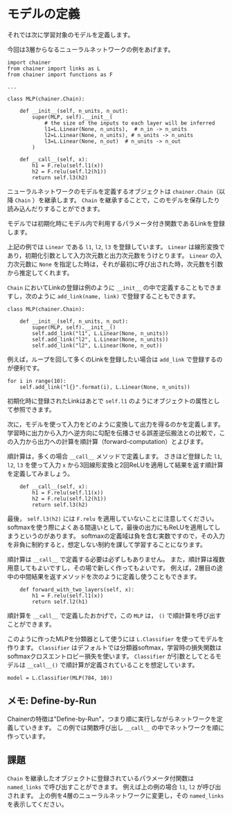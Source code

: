 # モデルの定義

それでは次に学習対象のモデルを定義します。

今回は3層からなるニューラルネットワークの例をあげます。

```
import chainer
from chainer import links as L
from chainer import functions as F

...

class MLP(chainer.Chain):

    def __init__(self, n_units, n_out):
        super(MLP, self).__init__(
            # the size of the inputs to each layer will be inferred
            l1=L.Linear(None, n_units),  # n_in -> n_units
            l2=L.Linear(None, n_units), # n_units -> n_units
            l3=L.Linear(None, n_out)  # n_units -> n_out
        )

    def __call__(self, x):
        h1 = F.relu(self.l1(x))
        h2 = F.relu(self.l2(h1))
        return self.l3(h2)
```

ニューラルネットワークのモデルを定義するオブジェクトは `chainer.Chain`（以降 `Chain` ）を継承します。
`Chain` を継承することで，このモデルを保存したり読み込んだりすることができます。

モデルでは初期化時にモデル内で利用するパラメータ付き関数であるLinkを登録します。

上記の例では `Linear` である `l1`, `l2`, `l3` を登録しています。
`Linear` は線形変換であり，初期化引数として入力次元数と出力次元数をうけとります。
`Linear` の入力次元数に `None` を指定した時は，それが最初に呼び出された時，次元数を引数から推定してくれます。

`Chain` においてLinkの登録は例のように `__init__` の中で定義することもできますし，次のように `add_link(name, link)` で登録することもできます。

```
class MLP(chainer.Chain):

    def __init__(self, n_units, n_out):
        super(MLP, self).__init__()
        self.add_link("l1", L.Linear(None, n_units))
        self.add_link("l2", L.Linear(None, n_units))
        self.add_link("l2", L.Linear(None, n_out))
```

例えば，ループを回して多くのLinkを登録したい場合は `add_link` で登録するのが便利です。

```
for i in range(10):
    self.add_link("l{}".format(i), L.Linear(None, n_units))
```

初期化時に登録されたLinkはあとで `self.l1` のようにオブジェクトの属性として参照できます。

次に，モデルを使って入力をどのように変換して出力を得るのかを定義します。
学習時に出力から入力へ逆方向に勾配を伝播させる誤差逆伝搬法との比較で，この入力から出力への計算を順計算（forward-computation）とよびます。

順計算は，多くの場合 `__call__` メソッドで定義します。
さきほど登録した `l1`, `l2`, `l3` を使って入力 `x` から3回線形変換と2回ReLUを適用して結果を返す順計算を定義してみましょう。

```
    def __call__(self, x):
        h1 = F.relu(self.l1(x))
        h2 = F.relu(self.l2(h1))
        return self.l3(h2)
```

最後， `self.l3(h2)` には `F.relu` を適用していないことに注意してください。
softmaxを使う際によくある間違いとして，最後の出力にもReLUを適用してしまうというのがあります。
softmaxの定義域は負を含む実数ですので，その入力を非負に制約すると，想定しない制約を課して学習することになります。

順計算は `__call__` で定義する必要は必ずしもありません。
また，順計算は複数用意してもよいですし，その場で新しく作ってもよいです。
例えば，2層目の途中の中間結果を返すメソッドを次のように定義し使うこともできます。

```
    def forward_with_two_layers(self, x):
        h1 = F.relu(self.l1(x))
        return self.l2(h1)
```

順計算を `__call__` で定義したおかげで，この `MLP` は， `()` で順計算を呼び出すことができます。

このように作ったMLPを分類器として使うには `L.Classifier` を使ってモデルを作ります。
`Classifier` はデフォルトでは分類器softmax，学習時の損失関数はsoftmaxクロスエントロピー損失を使います。
`Classifier` が引数としてとるモデルは `__call__()` で順計算が定義されていることを想定しています。

```
model = L.Classifier(MLP(784, 10))
```

## メモ: Define-by-Run

Chainerの特徴は"Define-by-Run"，つまり順に実行しながらネットワークを定義していきます。
この例では関数呼び出し `__call__` の中でネットワークを順に作っています。

## 課題

`Chain` を継承したオブジェクトに登録されているパラメータ付関数は `named_links` で呼び出すことができます。
例えば上の例の場合 `l1`, `l2` が呼び出されます。
上の例を4層のニューラルネットワークに変更し，その `named_links` を表示してください。
